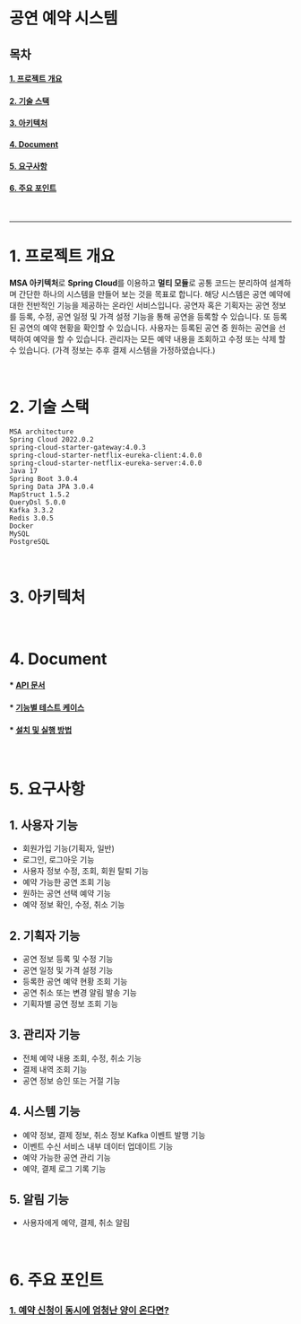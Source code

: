 # **공연 예약 시스템**

## **목차**
#### [1. 프로젝트 개요](#프로젝트-개요)  
#### [2. 기술 스택](#2-기술-스택)  
#### [3. 아키텍처](#3-아키텍처)  
#### [4. Document](#4-document-1)  
#### [5. 요구사항](#5-요구사항)  
#### [6. 주요 포인트](#6-eca3bcec9a94-ed8facec9db8ed8ab8-1)  

<br>

---

# **1. 프로젝트 개요**

**MSA 아키텍처**로 **Spring Cloud**를 이용하고 **멀티 모듈**로 공통 코드는 분리하여 설계하며 간단한 하나의 시스템을 만들어 보는 것을 목표로 합니다. 해당 시스템은 공연 예약에 대한 전반적인 기능을 제공하는 온라인 서비스입니다. 
공연자 혹은 기획자는 공연 정보를 등록, 수정, 공연 일정 및 가격 설정 기능을 통해 공연을 등록할 수 있습니다. 또 등록된 공연의 예약 현황을 확인할 수 있습니다.
사용자는 등록된 공연 중 원하는 공연을 선택하여 예약을 할 수 있습니다.
관리자는 모든 예약 내용을 조회하고 수정 또는 삭제 할 수 있습니다.  (가격 정보는 추후 결제 시스템을 가정하였습니다.)

<br>

# **2. 기술 스택**

```
MSA architecture
Spring Cloud 2022.0.2
spring-cloud-starter-gateway:4.0.3
spring-cloud-starter-netflix-eureka-client:4.0.0
spring-cloud-starter-netflix-eureka-server:4.0.0
Java 17
Spring Boot 3.0.4
Spring Data JPA 3.0.4
MapStruct 1.5.2
QueryDsl 5.0.0
Kafka 3.3.2
Redis 3.0.5
Docker
MySQL
PostgreSQL
```

<br>

# **3. 아키텍처**

<br>

# **4. Document**

#### \* [API 문서](https://github.com/simgyuhwan/Reservation-and-Payment-System/blob/master/document/api-document.md)

#### \* [기능별 테스트 케이스](https://github.com/simgyuhwan/Reservation-and-Payment-System/blob/master/document/test-case.md)

#### \* [설치 및 실행 방법](https://github.com/simgyuhwan/Reservation-and-Payment-System/blob/master/document/install-document.md)

<br>

# **5. 요구사항**

## 1. 사용자 기능

- 회원가입 기능(기획자, 일반)
- 로그인, 로그아웃 기능
- 사용자 정보 수정, 조회, 회원 탈퇴 기능
- 예약 가능한 공연 조회 기능
- 원하는 공연 선택 예약 기능
- 예약 정보 확인, 수정, 취소 기능

## 2. 기획자 기능

- 공연 정보 등록 및 수정 기능
- 공연 일정 및 가격 설정 기능
- 등록한 공연 예약 현황 조회 기능
- 공연 취소 또는 변경 알림 발송 기능
- 기획자별 공연 정보 조회 기능

## 3. 관리자 기능

- 전체 예약 내용 조회, 수정, 취소 기능
- 결제 내역 조회 기능
- 공연 정보 승인 또는 거절 기능

## 4. 시스템 기능

- 예약 정보, 결제 정보, 취소 정보 Kafka 이벤트 발행 기능
- 이벤트 수신 서비스 내부 데이터 업데이트 기능
- 예약 가능한 공연 관리 기능
- 예약, 결제 로그 기록 기능

## 5. 알림 기능

- 사용자에게 예약, 결제, 취소 알림

<br>

# **6. 주요 포인트**

### [1. 예약 신청이 동시에 엄청난 양이 온다면?](https://github.com/simgyuhwan/Reservation-and-Payment-System/blob/master/document/many-reservation.md)  